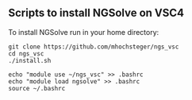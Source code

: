 ## Scripts to install NGSolve on VSC4

To install NGSolve run in your home directory:

```
git clone https://github.com/mhochsteger/ngs_vsc
cd ngs_vsc
./install.sh

echo "module use ~/ngs_vsc" >> .bashrc
echo "module load ngsolve" >> .bashrc
source ~/.bashrc
```

